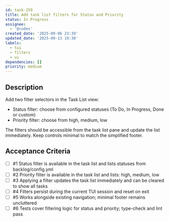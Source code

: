 ```yaml
---
id: task-259
title: Add task list filters for Status and Priority
status: In Progress
assignee:
  - '@codex'
created_date: '2025-09-06 23:39'
updated_date: '2025-09-13 19:30'
labels:
  - tui
  - filters
  - ui
dependencies: []
priority: medium
---
```


## Description

Add two filter selectors in the Task List view:

- Status filter: choose from configured statuses (To Do, In Progress, Done or custom)
- Priority filter: choose from high, medium, low

The filters should be accessible from the task list pane and update the list immediately. Keep controls minimal to match the simplified footer.

## Acceptance Criteria
<!-- AC:BEGIN -->
- [ ] #1 Status filter is available in the task list and lists statuses from backlog/config.yml
- [ ] #2 Priority filter is available in the task list and lists: high, medium, low
- [ ] #3 Applying a filter updates the task list immediately and can be cleared to show all tasks
- [ ] #4 Filters persist during the current TUI session and reset on exit
- [ ] #5 Works alongside existing navigation; minimal footer remains uncluttered
- [ ] #6 Tests cover filtering logic for status and priority; type-check and lint pass
<!-- AC:END -->
